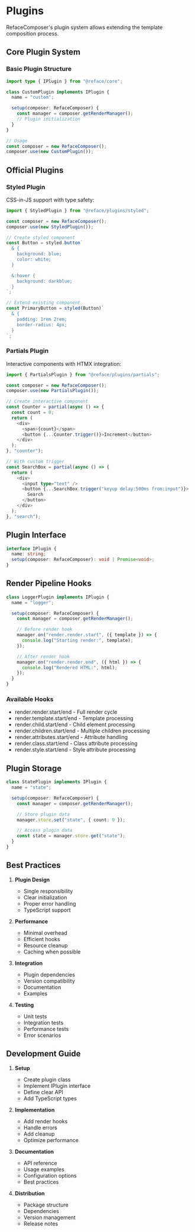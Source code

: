 # Plugins

RefaceComposer's plugin system allows extending the template composition
process.

## Core Plugin System

### Basic Plugin Structure

```typescript
import type { IPlugin } from "@reface/core";

class CustomPlugin implements IPlugin {
  name = "custom";

  setup(composer: RefaceComposer) {
    const manager = composer.getRenderManager();
    // Plugin initialization
  }
}

// Usage
const composer = new RefaceComposer();
composer.use(new CustomPlugin());
```

## Official Plugins

### Styled Plugin

CSS-in-JS support with type safety:

```typescript
import { StyledPlugin } from "@reface/plugins/styled";

const composer = new RefaceComposer();
composer.use(new StyledPlugin());

// Create styled component
const Button = styled.button`
  & {
    background: blue;
    color: white;
  }

  &:hover {
    background: darkblue;
  }
`;

// Extend existing component
const PrimaryButton = styled(Button)`
  & {
    padding: 1rem 2rem;
    border-radius: 4px;
  }
`;
```

### Partials Plugin

Interactive components with HTMX integration:

```typescript
import { PartialsPlugin } from "@reface/plugins/partials";

const composer = new RefaceComposer();
composer.use(new PartialsPlugin());

// Create interactive component
const Counter = partial(async () => {
  const count = 0;
  return (
    <div>
      <span>{count}</span>
      <button {...Counter.trigger()}>Increment</button>
    </div>
  );
}, "counter");

// With custom trigger
const SearchBox = partial(async () => {
  return (
    <div>
      <input type="text" />
      <button {...SearchBox.trigger("keyup delay:500ms from:input")}>
        Search
      </button>
    </div>
  );
}, "search");
```

## Plugin Interface

```typescript
interface IPlugin {
  name: string;
  setup(composer: RefaceComposer): void | Promise<void>;
}
```

## Render Pipeline Hooks

```typescript
class LoggerPlugin implements IPlugin {
  name = "logger";

  setup(composer: RefaceComposer) {
    const manager = composer.getRenderManager();

    // Before render hook
    manager.on("render.render.start", ({ template }) => {
      console.log("Starting render:", template);
    });

    // After render hook
    manager.on("render.render.end", ({ html }) => {
      console.log("Rendered HTML:", html);
    });
  }
}
```

### Available Hooks

- render.render.start/end - Full render cycle
- render.template.start/end - Template processing
- render.child.start/end - Child element processing
- render.children.start/end - Multiple children processing
- render.attributes.start/end - Attribute handling
- render.class.start/end - Class attribute processing
- render.style.start/end - Style attribute processing

## Plugin Storage

```typescript
class StatePlugin implements IPlugin {
  name = "state";

  setup(composer: RefaceComposer) {
    const manager = composer.getRenderManager();

    // Store plugin data
    manager.store.set("state", { count: 0 });

    // Access plugin data
    const state = manager.store.get("state");
  }
}
```

## Best Practices

1. **Plugin Design**

   - Single responsibility
   - Clear initialization
   - Proper error handling
   - TypeScript support

2. **Performance**

   - Minimal overhead
   - Efficient hooks
   - Resource cleanup
   - Caching when possible

3. **Integration**

   - Plugin dependencies
   - Version compatibility
   - Documentation
   - Examples

4. **Testing**
   - Unit tests
   - Integration tests
   - Performance tests
   - Error scenarios

## Development Guide

1. **Setup**

   - Create plugin class
   - Implement IPlugin interface
   - Define clear API
   - Add TypeScript types

2. **Implementation**

   - Add render hooks
   - Handle errors
   - Add cleanup
   - Optimize performance

3. **Documentation**

   - API reference
   - Usage examples
   - Configuration options
   - Best practices

4. **Distribution**
   - Package structure
   - Dependencies
   - Version management
   - Release notes
